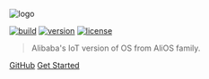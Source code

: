 ![logo](https://img.alicdn.com/tfs/TB18QQUvAomBKNjSZFqXXXtqVXa-486-100.png)

[![build](https://img.shields.io/travis/alibaba/AliOS-Things/master.svg?style=flat-square)](https://github.com/alibaba/AliOS-Things)
[![version](https://img.shields.io/github/tag/alibaba/AliOS-Things.svg?style=flat-square)](https://github.com/alibaba/AliOS-Things)
[![license](https://img.shields.io/github/license/alibaba/AliOS-Things.svg?style=flat-square)](https://github.com/alibaba/AliOS-Things)

> Alibaba's IoT version of OS from AliOS family.

[GitHub](https://github.com/alibaba/AliOS-Things)
[Get Started](#alios-things)

